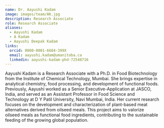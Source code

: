 ```yaml
---
name: Dr. Aayushi Kadam
image: images/team/AK.jpg
description: Research Associate
role: Research Associate
aliases:
  - Aayushi Kadam
  - A Kadam
  - Aayushi Deepak Kadam
links:
  orcid: 0000-0001-6684-399X
  email: aayushi.kadam@umanitoba.ca
  linkedin: aayushi-kadam-phd-72548716
---
```


Aayushi Kadam is a Research Associate with a Ph.D. in Food Biotechnology from the Institute of Chemical Technology, Mumbai. She brings expertise in analytical chemistry, food processing, and development of functional foods. Previously, Aayushi worked as a Senior Executive-Application at JASCO, India, and served as an Assistant Professor in Food Science and Technology at D Y Patil University, Navi Mumbai, India. Her current research focuses on the development and characterization of plant-based meat alternatives derived from oilseed meals. This project aims to valorize oilseed meals as functional food ingredients, contributing to the sustainable feeding of the growing global population.
